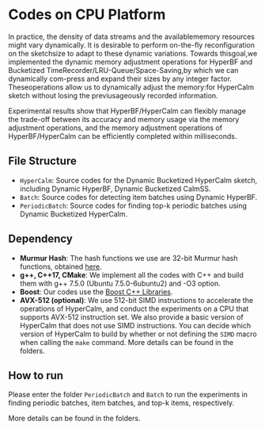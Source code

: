 # Codes on CPU Platform 

In practice, the density of data streams and the availablememory resources might vary dynamically. It is desirable to perform on-the-fly reconfiguration on the sketchsize to adapt to these dynamic variations. Towards thisgoal,we implemented the dynamic memory adjustment operations for HyperBF and Bucketized TimeRecorder/LRU-Queue/Space-Saving,by which we can dynamically com-press and expand their sizes by any integer factor. Theseoperations allow us to dynamically adjust the memory:for HyperCalm sketch without losing the previusageously recorded information. 

Experimental results show that HyperBF/HyperCalm can flexibly manage the trade-off between its accuracy and memory usage via the memory adjustment operations, and the memory adjustment operations of HyperBF/HyperCalm can be efficiently completed within milliseconds.


## File Structure 

- `HyperCalm`: Source codes for the Dynamic Bucketized HyperCalm sketch, including Dynamic HyperBF, Dynamic Bucketized CalmSS. 
- `Batch`: Source codes for detecting item batches using Dynamic HyperBF. 
- `PeriodicBatch`: Source codes for finding top-k periodic batches using Dynamic Bucketized HyperCalm.  

## Dependency 

- **Murmur Hash**: The hash functions we use are 32-bit Murmur hash functions, obtained [here](https://github.com/aappleby/smhasher/blob/master/src/MurmurHash3.cpp).
- **g++, C++17, CMake**: We implement all the codes with C++ and build them with g++ 7.5.0 (Ubuntu 7.5.0-6ubuntu2) and -O3 option. 
- **Boost**: Our codes use the [Boost C++ Libraries](https://www.boost.org). 
- **AVX-512 (optional)**: We use 512-bit SIMD instructions to accelerate the operations of HyperCalm, and conduct the experiments on a CPU that supports AVX-512 instruction set. We also provide a basic version of HyperCalm that does not use SIMD instructions. You can decide which version of HyperCalm to build by whether or not defining the `SIMD` macro when calling the `make` command. More details can be found in the folders. 


## How to run

Please enter the folder `PeriodicBatch` and `Batch` to run the experiments in finding periodic batches, item batches, and top-k items, respectively. 

More details can be found in the folders. 

